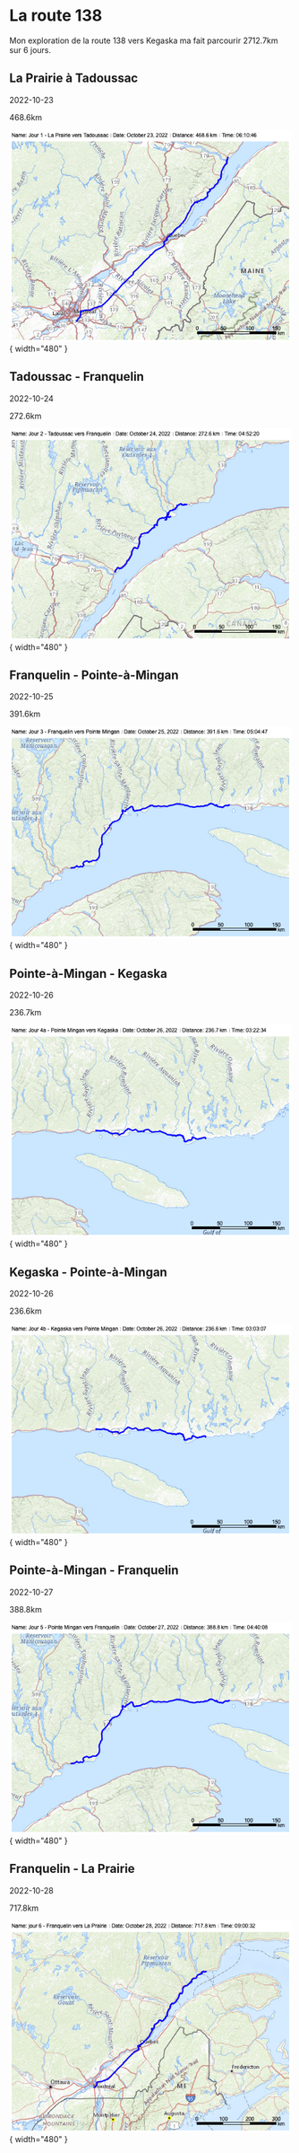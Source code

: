 # La route 138

Mon exploration de la route 138 vers Kegaska ma fait parcourir 
2712.7km sur 6 jours.

## La Prairie à Tadoussac

2022-10-23

468.6km

![track](../assets/images/route138/track_2022-10-23.png){ width="480" }

## Tadoussac - Franquelin

2022-10-24

272.6km

![track](../assets/images/route138/track_2022-10-24.png){ width="480" }

## Franquelin - Pointe-à-Mingan

2022-10-25

391.6km

![track](../assets/images/route138/track_2022-10-25.png){ width="480" }

## Pointe-à-Mingan - Kegaska

2022-10-26

236.7km

![track](../assets/images/route138/track_2022-10-26a.png){ width="480" }

## Kegaska - Pointe-à-Mingan

2022-10-26

236.6km

![track](../assets/images/route138/track_2022-10-26b.png){ width="480" }

## Pointe-à-Mingan - Franquelin

2022-10-27

388.8km

![track](../assets/images/route138/track_2022-10-27.png){ width="480" }

## Franquelin - La Prairie

2022-10-28

717.8km

![track](../assets/images/route138/track_2022-10-28.png){ width="480" }
